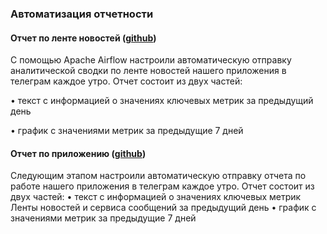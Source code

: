 ### Автоматизация отчетности

#### Отчет по ленте новостей (__[github](https://github.com/Darinchi/Data_Analyst_Simulator/blob/main/5_report_automation/bot_feed_report.ipynb)__)

С помощью Apache Airflow настроили автоматическую отправку аналитической сводки по ленте новостей нашего приложения в телеграм каждое утро.
Отчет состоит из двух частей:

•	текст с информацией о значениях ключевых метрик за предыдущий день

•	график с значениями метрик за предыдущие 7 дней

#### Отчет по приложению (__[github](https://github.com/Darinchi/Data_Analyst_Simulator/blob/main/5_report_automation/app_bot_report.ipynb)__)

Следующим этапом настроили автоматическую отправку отчета по работе нашего приложения в телеграм каждое утро.
Отчет состоит из двух частей:
•	текст с информацией о значениях ключевых метрик Ленты новостей и сервиса сообщений за предыдущий день
•	график с значениями метрик за предыдущие 7 дней
